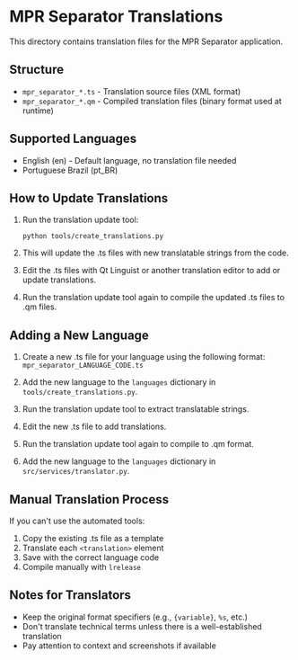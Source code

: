 # MPR Separator Translations

This directory contains translation files for the MPR Separator application.

## Structure

- `mpr_separator_*.ts` - Translation source files (XML format)
- `mpr_separator_*.qm` - Compiled translation files (binary format used at runtime)

## Supported Languages

- English (en) - Default language, no translation file needed
- Portuguese Brazil (pt_BR)

## How to Update Translations

1. Run the translation update tool:
   ```
   python tools/create_translations.py
   ```

2. This will update the .ts files with new translatable strings from the code.

3. Edit the .ts files with Qt Linguist or another translation editor to add or update translations.

4. Run the translation update tool again to compile the updated .ts files to .qm files.

## Adding a New Language

1. Create a new .ts file for your language using the following format:
   `mpr_separator_LANGUAGE_CODE.ts`

2. Add the new language to the `languages` dictionary in `tools/create_translations.py`.

3. Run the translation update tool to extract translatable strings.

4. Edit the new .ts file to add translations.

5. Run the translation update tool again to compile to .qm format.

6. Add the new language to the `languages` dictionary in `src/services/translator.py`.

## Manual Translation Process

If you can't use the automated tools:

1. Copy the existing .ts file as a template
2. Translate each `<translation>` element
3. Save with the correct language code
4. Compile manually with `lrelease`

## Notes for Translators

- Keep the original format specifiers (e.g., `{variable}`, `%s`, etc.)
- Don't translate technical terms unless there is a well-established translation
- Pay attention to context and screenshots if available 